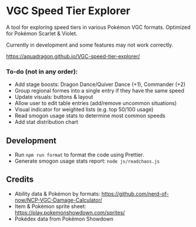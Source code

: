 # VGC Speed Tier Explorer

A tool for exploring speed tiers in various Pokémon VGC formats. Optimized for Pokémon Scarlet & Violet.

Currently in development and some features may not work correctly.

https://aquadragon.github.io/VGC-speed-tier-explorer/

### To-do (not in any order):
- Add stage boosts: Dragon Dance/Quiver Dance (+1), Commander (+2)
- Group regional formes into a single entry if they have the same speed
- Update visuals: buttons & layout
- Allow user to edit table entries (add/remove uncommon situations)
- Visual indicator for weighted lists (e.g. top 50/100 usage)
- Read smogon usage stats to determine most common speeds
- Add stat distribution chart


## Development
- Run `npm run format` to format the code using Prettier.
- Generate smogon usage stats report: `node js/readchaos.js`


## Credits
- Ability data & Pokémon by formats: https://github.com/nerd-of-now/NCP-VGC-Damage-Calculator/
- Item & Pokémon sprite sheet: https://play.pokemonshowdown.com/sprites/
- Pokédex data from Pokémon Showdown
